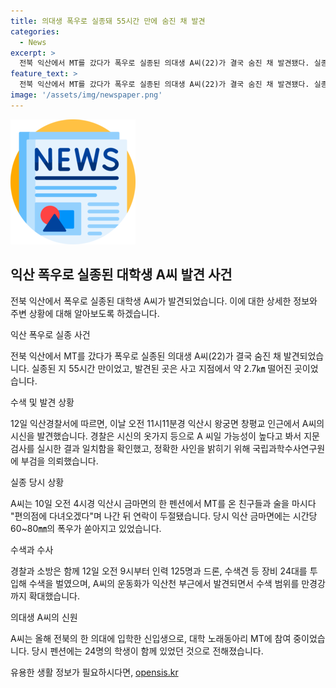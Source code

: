 ```yaml
---
title: 의대생 폭우로 실종돼 55시간 만에 숨진 채 발견
categories:
  - News
excerpt: >
  전북 익산에서 MT를 갔다가 폭우로 실종된 의대생 A씨(22)가 결국 숨진 채 발견됐다. 실종된 지 55시간 만에 경찰에 의해 발견되었으며, 시신 확인을 위해 부검이 진행 중이다. A씨는 MT 중 편의점에 다녀오겠다며 나간 뒤 연락이 두절되었고, 폭우가 쏟아지던 시간이었다. A씨는 익산천 부근에서 운동화를 잃어 수색 범위가 확대되었으며, 24명의 학생들이 함께 있었던 MT에서 실종되었다. 함께 사라진 운명에 이목이 쏠린 상황이다.
feature_text: >
  전북 익산에서 MT를 갔다가 폭우로 실종된 의대생 A씨(22)가 결국 숨진 채 발견됐다. 실종된 지 55시간 만에 경찰에 의해 발견되었으며, 시신 확인을 위해 부검이 진행 중이다. A씨는 MT 중 편의점에 다녀오겠다며 나간 뒤 연락이 두절되었고, 폭우가 쏟아지던 시간이었다. A씨는 익산천 부근에서 운동화를 잃어 수색 범위가 확대되었으며, 24명의 학생들이 함께 있었던 MT에서 실종되었다. 함께 사라진 운명에 이목이 쏠린 상황이다.
image: '/assets/img/newspaper.png'
---
```


<p><img src="/assets/img/newspaper.png" alt="kimp 속보" /></p>

<h2 data-ke-size="size26">익산 폭우로 실종된 대학생 A씨 발견 사건</h2>

<p>전북 익산에서 폭우로 실종된 대학생 A씨가 발견되었습니다. 이에 대한 상세한 정보와 주변 상황에 대해 알아보도록 하겠습니다.</p>

<p data-ke-size="size16">익산 폭우로 실종 사건</p>

<p>전북 익산에서 MT를 갔다가 폭우로 실종된 의대생 A씨(22)가 결국 숨진 채 발견되었습니다. 실종된 지 55시간 만이었고, 발견된 곳은 사고 지점에서 약 2.7㎞ 떨어진 곳이었습니다.</p>

<p data-ke-size="size16">수색 및 발견 상황</p>

<p>12일 익산경찰서에 따르면, 이날 오전 11시11분경 익산시 왕궁면 창평교 인근에서 A씨의 시신을 발견했습니다. 경찰은 시신의 옷가지 등으로 A 씨일 가능성이 높다고 봐서 지문 검사를 실시한 결과 일치함을 확인했고, 정확한 사인을 밝히기 위해 국립과학수사연구원에 부검을 의뢰했습니다.</p>

<p data-ke-size="size16">실종 당시 상황</p>

<p>A씨는 10일 오전 4시경 익산시 금마면의 한 펜션에서 MT를 온 친구들과 술을 마시다 "편의점에 다녀오겠다"며 나간 뒤 연락이 두절됐습니다. 당시 익산 금마면에는 시간당 60~80㎜의 폭우가 쏟아지고 있었습니다.</p>

<p data-ke-size="size16">수색과 수사</p>

<p>경찰과 소방은 함께 12일 오전 9시부터 인력 125명과 드론, 수색견 등 장비 24대를 투입해 수색을 벌였으며, A씨의 운동화가 익산천 부근에서 발견되면서 수색 범위를 만경강까지 확대했습니다.</p>

<p data-ke-size="size16">의대생 A씨의 신원</p>

<p>A씨는 올해 전북의 한 의대에 입학한 신입생으로, 대학 노래동아리 MT에 참여 중이었습니다. 당시 펜션에는 24명의 학생이 함께 있었던 것으로 전해졌습니다.</p>
유용한 생활 정보가 필요하시다면, <a href="https://opensis.kr" rel="dofollow">opensis.kr</a>



